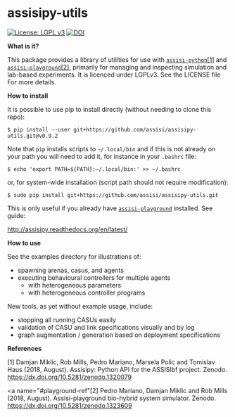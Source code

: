 # assisipy-utils

[![License: LGPL v3](https://img.shields.io/badge/License-LGPL%20v3-blue.svg)](https://www.gnu.org/licenses/lgpl-3.0)
[![DOI](https://zenodo.org/badge/DOI/10.5281/zenodo.1323580.svg)](https://doi.org/10.5281/zenodo.1323580)


**What is it?** 

This package provides a library of utilities for use with
[`assisi-python`](https://github.com/assisi/assisipy)[[1]](#assisipy-ref) and
[`assisi-playground`](https://github.com/assisi/playground)[[2]](#playground-ref),
primarily for managing and inspecting simulation and lab-based experiments. It
is licenced under LGPLv3. See the LICENSE file For more details.



**How to install**

It is possible to use pip to install directly (without needing to clone this repo):

    $ pip install --user git+https://github.com/assisi/assisipy-utils.git@v0.9.2     

Note that `pip` installs scripts to `~/.local/bin` and if this is not already
on your path you will need to add it, for instance in your `.bashrc` file:

    $ echo 'export PATH=${PATH}:~/.local/bin:' >> ~/.bashrc

or, for system-wide installation (script path should not require modification):

    $ sudo pip install git+https://github.com/assisi/assisipy-utils.git

This is only useful if you already have [`assisi-playground`](https://github.com/assisi/playground) installed. See guide:

http://assisipy.readthedocs.org/en/latest/


**How to use**

See the examples directory for illustrations of:

* spawning arenas, casus, and agents
* executing behavioural controllers for multiple agents 
   * with heterogeneous parameters
   * with heterogeneous controller programs

New tools, as yet without example usage, include:

* stopping all running CASUs easily
* validation of CASU and link specifications visually and by log
* graph augmentation / generation based on deployment specifications


**References**

<a name="#assisipy-ref"></a>[1] Damjan Miklic, Rob Mills, Pedro Mariano, Marsela Polic and Tomislav Haus
(2018, August). Assisipy: Python API for the ASSISIbf project. Zenodo. https://dx.doi.org/10.5281/zenodo.1320079

<a name="#playground-ref"</a>[2] Pedro Mariano, Damjan Miklic and Rob Mills (2018, August). Assisi-playground bio-hybrid system simulator. Zenodo. https://dx.doi.org/10.5281/zenodo.1323609 




